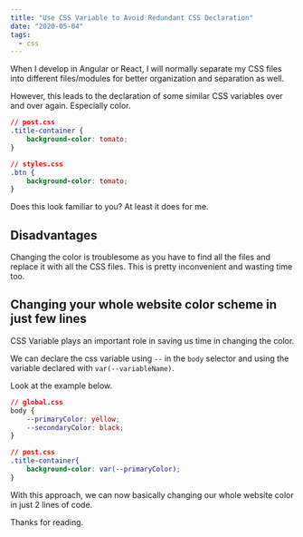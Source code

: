 ```yaml
---
title: "Use CSS Variable to Avoid Redundant CSS Declaration"
date: "2020-05-04"
tags:
  - css
---
```


When I develop in Angular or React, I will normally separate my CSS files into different files/modules for better organization and separation as well.

However, this leads to the declaration of some similar CSS variables over and over again. Especially color. 

```css
// post.css
.title-container {
    background-color: tomato;
}
```

```css
// styles.css
.btn {
    background-color: tomato;
}
```

Does this look familiar to you? At least it does for me. 

## Disadvantages

Changing the color is troublesome as you have to find all the files and replace it with all the CSS files. This is pretty inconvenient and wasting time too.

## Changing your whole website color scheme in just few lines 

CSS Variable plays an important role in saving us time in changing the color. 

We can declare the css variable using `--` in the `body` selector and using the variable declared with `var(--variableName)`.

Look at the example below.

```css
// global.css 
body {
    --primaryColor: yellow;
    --secondaryColor: black;
}
```

```css
// post.css 
.title-container{
    background-color: var(--primaryColor);
}
```

With this approach, we can now basically changing our whole website color in just 2 lines of code.

Thanks for reading.
